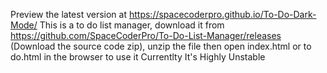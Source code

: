 Preview the latest version at https://spacecoderpro.github.io/To-Do-Dark-Mode/
This is a to do list manager, download it from https://github.com/SpaceCoderPro/To-Do-List-Manager/releases (Download the source code zip), unzip the file then open index.html or to do.html in the browser to use it
Currentlty It's Highly Unstable
